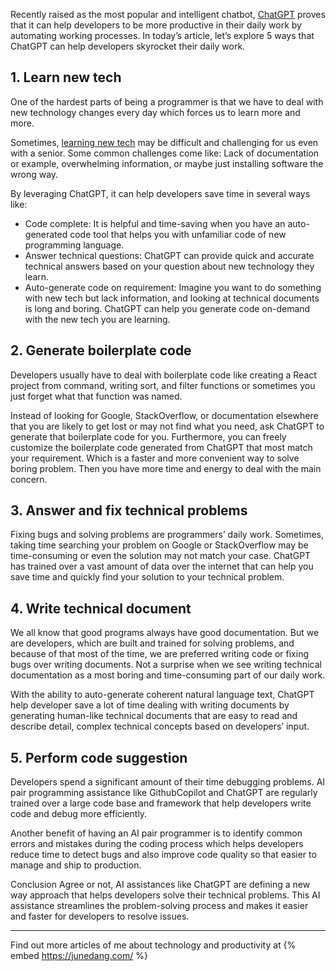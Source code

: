 Recently raised as the most popular and intelligent chatbot, [ChatGPT](https://chat.openai.com/) proves that it can help developers to be more productive in their daily work by automating working processes. In today’s article, let’s explore 5 ways that ChatGPT can help developers skyrocket their daily work.

## 1. Learn new tech

One of the hardest parts of being a programmer is that we have to deal with new technology changes every day which forces us to learn more and more.

Sometimes, [learning new tech](https://dev.to/junedang/how-i-learn-new-things-every-day-as-a-developer-3po1) may be difficult and challenging for us even with a senior. Some common challenges come like: Lack of documentation or example, overwhelming information, or maybe just installing software the wrong way.

By leveraging ChatGPT, it can help developers save time in several ways like:

- Code complete: It is helpful and time-saving when you have an auto-generated code tool that helps you with unfamiliar code of new programming language.
- Answer technical questions: ChatGPT can provide quick and accurate technical answers based on your question about new technology they learn.
- Auto-generate code on requirement: Imagine you want to do something with new tech but lack information, and looking at technical documents is long and boring. ChatGPT can help you generate code on-demand with the new tech you are learning.

## 2. Generate boilerplate code

Developers usually have to deal with boilerplate code like creating a React project from command, writing sort, and filter functions or sometimes you just forget what that function was named.

Instead of looking for Google, StackOverflow, or documentation elsewhere that you are likely to get lost or may not find what you need, ask ChatGPT to generate that boilerplate code for you. Furthermore, you can freely customize the boilerplate code generated from ChatGPT that most match your requirement. Which is a faster and more convenient way to solve boring problem. Then you have more time and energy to deal with the main concern.

## 3. Answer and fix technical problems
Fixing bugs and solving problems are programmers’ daily work. Sometimes, taking time searching your problem on Google or StackOverflow may be time-consuming or even the solution may not match your case. ChatGPT has trained over a vast amount of data over the internet that can help you save time and quickly find your solution to your technical problem.

## 4. Write technical document

We all know that good programs always have good documentation. But we are developers, which are built and trained for solving problems, and because of that most of the time, we are preferred writing code or fixing bugs over writing documents. Not a surprise when we see writing technical documentation as a most boring and time-consuming part of our daily work.

With the ability to auto-generate coherent natural language text, ChatGPT help developer save a lot of time dealing with writing documents by generating human-like technical documents that are easy to read and describe detail, complex technical concepts based on developers’ input.

## 5. Perform code suggestion

Developers spend a significant amount of their time debugging problems. AI pair programming assistance like GithubCopilot and ChatGPT are regularly trained over a large code base and framework that help developers write code and debug more efficiently.

Another benefit of having an AI pair programmer is to identify common errors and mistakes during the coding process which helps developers reduce time to detect bugs and also improve code quality so that easier to manage and ship to production.

Conclusion
Agree or not, AI assistances like ChatGPT are defining a new way approach that helps developers solve their technical problems. This AI assistance streamlines the problem-solving process and makes it easier and faster for developers to resolve issues.

----
Find out more articles of me about technology and productivity at 
{% embed https://junedang.com/ %}
